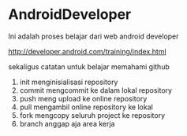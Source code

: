 # AndroidDeveloper
<p>
Ini adalah proses belajar dari web android developer</p>

http://developer.android.com/training/index.html

sekaligus catatan untuk belajar memahami github

1. init menginisialisasi repository
2. commit mengcommit ke dalam lokal repository
2. push meng upload ke online repository
3. pull mengambil online repository ke lokal
4. fork mengcopy seluruh project ke repository
5. branch anggap aja area kerja
